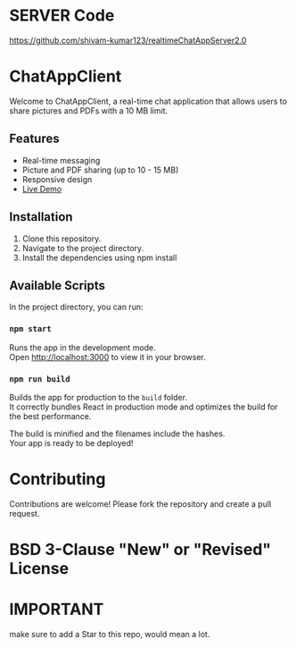 # SERVER Code 
https://github.com/shivam-kumar123/realtimeChatAppServer2.0

# ChatAppClient

Welcome to ChatAppClient, a real-time chat application that allows users to share pictures and PDFs with a 10 MB limit.

## Features

- Real-time messaging
- Picture and PDF sharing (up to 10 - 15 MB)
- Responsive design
- [Live Demo](https://chatappclient2-0.onrender.com/)

## Installation

1. Clone this repository.
2. Navigate to the project directory.
3. Install the dependencies using npm install

## Available Scripts

In the project directory, you can run:

### `npm start`

Runs the app in the development mode.\
Open [http://localhost:3000](http://localhost:3000) to view it in your browser.

### `npm run build`

Builds the app for production to the `build` folder.\
It correctly bundles React in production mode and optimizes the build for the best performance.

The build is minified and the filenames include the hashes.\
Your app is ready to be deployed!

# Contributing
Contributions are welcome! Please fork the repository and create a pull request.

# BSD 3-Clause "New" or "Revised" License

# IMPORTANT
make sure to add a Star to this repo, would mean a lot.
